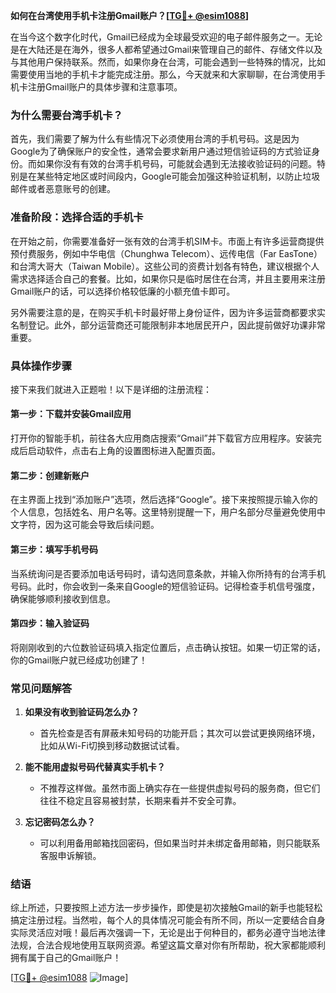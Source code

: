 **如何在台湾使用手机卡注册Gmail账户？[[TG💪+ @esim1088](https://t.me/s/esim1088)]**

在当今这个数字化时代，Gmail已经成为全球最受欢迎的电子邮件服务之一。无论是在大陆还是在海外，很多人都希望通过Gmail来管理自己的邮件、存储文件以及与其他用户保持联系。然而，如果你身在台湾，可能会遇到一些特殊的情况，比如需要使用当地的手机卡才能完成注册。那么，今天就来和大家聊聊，在台湾使用手机卡注册Gmail账户的具体步骤和注意事项。

### **为什么需要台湾手机卡？**

首先，我们需要了解为什么有些情况下必须使用台湾的手机号码。这是因为Google为了确保账户的安全性，通常会要求新用户通过短信验证码的方式验证身份。而如果你没有有效的台湾手机号码，可能就会遇到无法接收验证码的问题。特别是在某些特定地区或时间段内，Google可能会加强这种验证机制，以防止垃圾邮件或者恶意账号的创建。

### **准备阶段：选择合适的手机卡**

在开始之前，你需要准备好一张有效的台湾手机SIM卡。市面上有许多运营商提供预付费服务，例如中华电信（Chunghwa Telecom）、远传电信（Far EasTone）和台湾大哥大（Taiwan Mobile）。这些公司的资费计划各有特色，建议根据个人需求选择适合自己的套餐。比如，如果你只是临时居住在台湾，并且主要用来注册Gmail账户的话，可以选择价格较低廉的小额充值卡即可。

另外需要注意的是，在购买手机卡时最好带上身份证件，因为许多运营商都要求实名制登记。此外，部分运营商还可能限制非本地居民开户，因此提前做好功课非常重要。

### **具体操作步骤**

接下来我们就进入正题啦！以下是详细的注册流程：

#### 第一步：下载并安装Gmail应用

打开你的智能手机，前往各大应用商店搜索“Gmail”并下载官方应用程序。安装完成后启动软件，点击右上角的设置图标进入配置页面。

#### 第二步：创建新账户

在主界面上找到“添加账户”选项，然后选择“Google”。接下来按照提示输入你的个人信息，包括姓名、用户名等。这里特别提醒一下，用户名部分尽量避免使用中文字符，因为这可能会导致后续问题。

#### 第三步：填写手机号码

当系统询问是否要添加电话号码时，请勾选同意条款，并输入你所持有的台湾手机号码。此时，你会收到一条来自Google的短信验证码。记得检查手机信号强度，确保能够顺利接收到信息。

#### 第四步：输入验证码

将刚刚收到的六位数验证码填入指定位置后，点击确认按钮。如果一切正常的话，你的Gmail账户就已经成功创建了！

### **常见问题解答**

1. **如果没有收到验证码怎么办？**
   - 首先检查是否有屏蔽未知号码的功能开启；其次可以尝试更换网络环境，比如从Wi-Fi切换到移动数据试试看。
   
2. **能不能用虚拟号码代替真实手机卡？**
   - 不推荐这样做。虽然市面上确实存在一些提供虚拟号码的服务商，但它们往往不稳定且容易被封禁，长期来看并不安全可靠。

3. **忘记密码怎么办？**
   - 可以利用备用邮箱找回密码，但如果当时并未绑定备用邮箱，则只能联系客服申诉解锁。

### **结语**

综上所述，只要按照上述方法一步步操作，即使是初次接触Gmail的新手也能轻松搞定注册过程。当然啦，每个人的具体情况可能会有所不同，所以一定要结合自身实际灵活应对哦！最后再次强调一下，无论是出于何种目的，都务必遵守当地法律法规，合法合规地使用互联网资源。希望这篇文章对你有所帮助，祝大家都能顺利拥有属于自己的Gmail账户！

[[TG💪+ @esim1088](https://t.me/s/esim1088) ![Image](https://i.postimg.cc/4NQfJmqS/Snipaste-2025-05-13-00-14-12.png)]